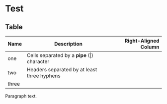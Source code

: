 # Test

## Table

| Name | Description | Right-Aligned Column |
| :--- | --- | ---: |
| one | Cells separated by a **pipe** (\|) character |
| two | Headers separated by at least three hyphens |
| three |

Paragraph text.
